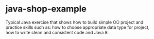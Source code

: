 # java-shop-example
Typical Java exercise that shows how to build simple OO project and practice skills such as: how to choose appropriate data type for project, how to write clean and consistent code and Java 8.
